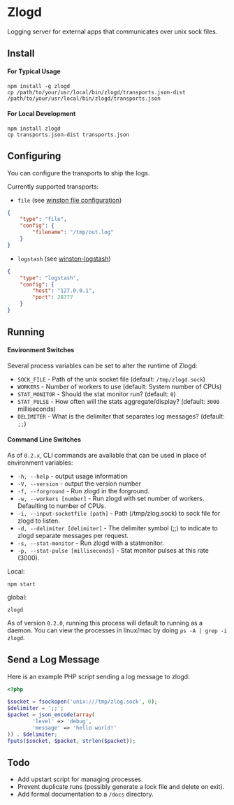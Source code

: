 # Zlogd

Logging server for external apps that communicates over unix sock files.

## Install

#### For Typical Usage

```shell
npm install -g zlogd
cp /path/to/your/usr/local/bin/zlogd/transports.json-dist /path/to/your/usr/local/bin/zlogd/transports.json
```

#### For Local Development

```shell
npm install zlogd
cp transports.json-dist transports.json
```

## Configuring

You can configure the transports to ship the logs.

Currently supported transports:

* `file` (see [winston file configuration](https://github.com/flatiron/winston/blob/master/docs/transports.md#file-transport))

```json
{
	"type": "file",
	"config": {
		"filename": "/tmp/out.log" 
	}
}
```

* `logstash` (see [winston-logstash](https://github.com/jaakkos/winston-logstash))

```json
{
	"type": "logstash",
	"config": {
		"host": "127.0.0.1",
		"port": 28777
	}
}
```

## Running

#### Environment Switches

Several process variables can be set to alter the runtime of Zlogd:

* `SOCK_FILE` - Path of the unix socket file (default: `/tmp/zlogd.sock`)
* `WORKERS` - Number of workers to use (default: System number of CPUs)
* `STAT_MONITOR` - Should the stat monitor run? (default: `0`)
* `STAT_PULSE` - How often will the stats aggregate/display? (default: `3000` milliseconds)
* `DELIMITER` - What is the delimiter that separates log messages? (default: `;;`)

#### Command Line Switches

As of `0.2.x`, CLI commands are available that can be used in place of environment variables:

* `-h, --help` - output usage information
* `-V, --version` - output the version number
* `-f, --forground` - Run zlogd in the forground.
* `-w, --workers [number]` - Run zlogd with set number of workers. Defaulting to number of CPUs.
* `-i, --input-socketfile [path]` - Path (/tmp/zlog.sock) to sock file for zlogd to listen.
* `-d, --delimiter [delimiter]` - The delimiter symbol (;;) to indicate to zlogd separate messages per request.
* `-s, --stat-monitor` - Run zlogd with a statmonitor.
* `-p, --stat-pulse [milliseconds]` - Stat monitor pulses at this rate (3000).

Local:

```shell
npm start
```

global:

```shell
zlogd
```

As of version `0.2.0`, running this process will default to running as a daemon. You can view the processes in linux/mac by doing `ps -A | grep -i zlogd`.

## Send a Log Message

Here is an example PHP script sending a log message to zlogd:


```php
<?php

$socket = fsockopen('unix:///tmp/zlog.sock', 0);
$delimiter = ';;';
$packet = json_encode(array(
        'level' => 'debug',
        'message' => 'hello world!'
)) . $delimiter;
fputs($socket, $packet, strlen($packet));
```

## Todo

* Add upstart script for managing processes.
* Prevent duplicate runs (possibly generate a lock file and delete on exit).
* Add formal documentation to a `/docs` directory.
